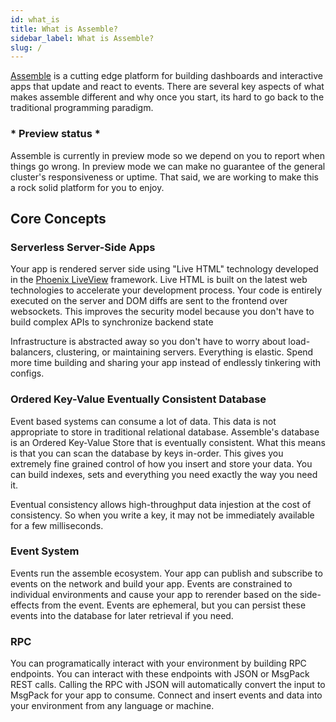 ```yaml
---
id: what_is
title: What is Assemble?
sidebar_label: What is Assemble?
slug: /
---
```


[Assemble](https://www.assemble.app/) is a cutting edge platform for building dashboards and interactive apps that update and react to events. There are several key aspects of what makes assemble different and why once you start, its hard to go back to the traditional programming paradigm.

### * Preview status *

Assemble is currently in preview mode so we depend on you to report when things go wrong. In preview mode we can make no guarantee of the general cluster's responsiveness or uptime. That said, we are working to make this a rock solid platform for you to enjoy.

## Core Concepts

### Serverless Server-Side Apps
Your app is rendered server side using "Live HTML" technology developed in the [Phoenix LiveView](https://hexdocs.pm/phoenix_live_view/Phoenix.LiveView.html) framework. Live HTML is built on the latest web technologies to accelerate your development process. Your code is entirely executed on the server and DOM diffs are sent to the frontend over websockets. This improves the security model because you don't have to build complex APIs to synchronize backend state

Infrastructure is abstracted away so you don't have to worry about load-balancers, clustering, or maintaining servers. Everything is elastic. Spend more time building and sharing your app instead of endlessly tinkering with configs.


### Ordered Key-Value Eventually Consistent Database
Event based systems can consume a lot of data. This data is not appropriate to store in traditional relational database. Assemble's database is an Ordered Key-Value Store that is eventually consistent. What this means is that you can scan the database by keys in-order. This gives you extremely fine grained control of how you insert and store your data. You can build indexes, sets and everything you need exactly the way you need it.

Eventual consistency allows high-throughput data injestion at the cost of consistency. So when you write a key, it may not be immediately available for a few milliseconds.


### Event System
Events run the assemble ecosystem. Your app can publish and subscribe to events on the network and build your app. Events are constrained to individual environments and cause your app to rerender based on the side-effects from the event. Events are ephemeral, but you can persist these events into the database for later retrieval if you need.


### RPC
You can programatically interact with your environment by building RPC endpoints. You can interact with these endpoints with JSON or MsgPack REST calls. Calling the RPC with JSON will automatically convert the input to MsgPack for your app to consume. Connect and insert events and data into your environment from any language or machine.
